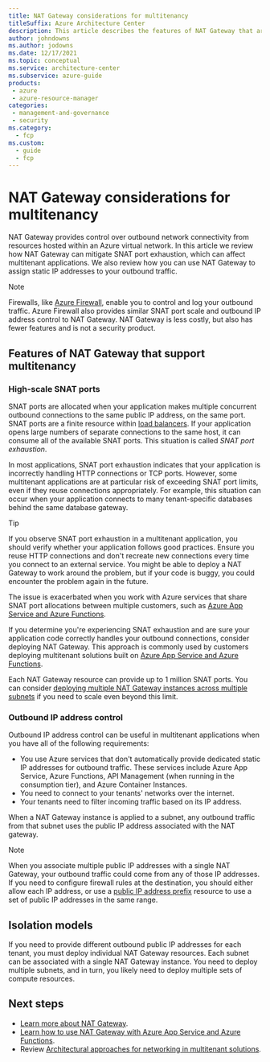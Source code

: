 ```yaml
---
title: NAT Gateway considerations for multitenancy
titleSuffix: Azure Architecture Center
description: This article describes the features of NAT Gateway that are useful when you work with multitenanted systems. It also provides links to guidance and examples for how to use NAT Gateway in a multitenant solution.
author: johndowns
ms.author: jodowns
ms.date: 12/17/2021
ms.topic: conceptual
ms.service: architecture-center
ms.subservice: azure-guide
products:
 - azure
 - azure-resource-manager
categories:
 - management-and-governance
 - security
ms.category:
  - fcp
ms.custom:
  - guide
  - fcp
---
```


# NAT Gateway considerations for multitenancy

NAT Gateway provides control over outbound network connectivity from resources hosted within an Azure virtual network. In this article we review how NAT Gateway can mitigate SNAT port exhaustion, which can affect multitenant applications. We also review how you can use NAT Gateway to assign static IP addresses to your outbound traffic.

> [!NOTE]
> Firewalls, like [Azure Firewall](/azure/firewall/overview), enable you to control and log your outbound traffic. Azure Firewall also provides similar SNAT port scale and outbound IP address control to NAT Gateway. NAT Gateway is less costly, but also has fewer features and is not a security product.

## Features of NAT Gateway that support multitenancy

### High-scale SNAT ports

SNAT ports are allocated when your application makes multiple concurrent outbound connections to the same public IP address, on the same port. SNAT ports are a finite resource within [load balancers](/azure/load-balancer/load-balancer-outbound-connections). If your application opens large numbers of separate connections to the same host, it can consume all of the available SNAT ports. This situation is called *SNAT port exhaustion*.
 
In most applications, SNAT port exhaustion indicates that your application is incorrectly handling HTTP connections or TCP ports. However, some multitenant applications are at particular risk of exceeding SNAT port limits, even if they reuse connections appropriately. For example, this situation can occur when your application connects to many tenant-specific databases behind the same database gateway.

> [!TIP]
> If you observe SNAT port exhaustion in a multitenant application, you should verify whether your application follows good practices. Ensure you reuse HTTP connections and don't recreate new connections every time you connect to an external service. You might be able to deploy a NAT Gateway to work around the problem, but if your code is buggy, you could encounter the problem again in the future.

The issue is exacerbated when you work with Azure services that share SNAT port allocations between multiple customers, such as [Azure App Service and Azure Functions](/azure/app-service/troubleshoot-intermittent-outbound-connection-errors).

If you determine you're experiencing SNAT exhaustion and are sure your application code correctly handles your outbound connections, consider deploying NAT Gateway. This approach is commonly used by customers deploying multitenant solutions built on [Azure App Service and Azure Functions](/azure/app-service/networking/nat-gateway-integration).

Each NAT Gateway resource can provide up to 1 million SNAT ports. You can consider [deploying multiple NAT Gateway instances across multiple subnets](/azure/virtual-network/nat-gateway/nat-gateway-resource#performance) if you need to scale even beyond this limit.

### Outbound IP address control

Outbound IP address control can be useful in multitenant applications when you have all of the following requirements:

- You use Azure services that don't automatically provide dedicated static IP addresses for outbound traffic. These services include Azure App Service, Azure Functions, API Management (when running in the consumption tier), and Azure Container Instances.
- You need to connect to your tenants' networks over the internet.
- Your tenants need to filter incoming traffic based on its IP address.

When a NAT Gateway instance is applied to a subnet, any outbound traffic from that subnet uses the public IP address associated with the NAT gateway.

> [!NOTE]
> When you associate multiple public IP addresses with a single NAT Gateway, your outbound traffic could come from any of those IP addresses. If you need to configure firewall rules at the destination, you should either allow each IP address, or use a [public IP address prefix](/azure/virtual-network/ip-services/public-ip-address-prefix) resource to use a set of public IP addresses in the same range.

## Isolation models

If you need to provide different outbound public IP addresses for each tenant, you must deploy individual NAT Gateway resources. Each subnet can be associated with a single NAT Gateway instance. You need to deploy multiple subnets, and in turn, you likely need to deploy multiple sets of compute resources.

## Next steps

- [Learn more about NAT Gateway](/azure/virtual-network/nat-gateway/nat-gateway-resource).
- [Learn how to use NAT Gateway with Azure App Service and Azure Functions](/azure/app-service/networking/nat-gateway-integration).
- Review [Architectural approaches for networking in multitenant solutions](../approaches/networking.md).
